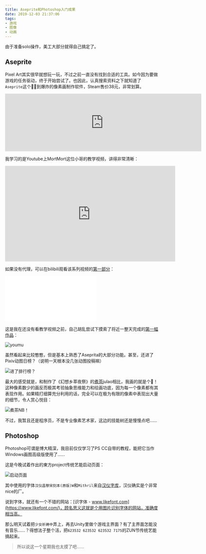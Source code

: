```yaml
---
title: Aseprite和Photoshop入门成果
date: 2019-12-03 21:37:06
tags:
- 游戏
- 图像
- 动画
---
```

由于准备solo操作，美工大部分就得自己搞定了。

## Aseprite

Pixel Art其实很早就想玩一玩，不过之前一直没有找到合适的工具。如今因为要做游戏的任务驱动，终于开始尝试了。也因此，认真搜索资料之下就知道了`Aseprite`这个🐂🍺到爆炸的像素画制作软件，Steam售价38元，非常划算。

<iframe src="https://store.steampowered.com/widget/431730/" frameborder="0" width="646" height="190"></iframe>

我学习的是Youtube上MortMort这位小哥的教学视频，讲得非常清晰：

<iframe width="560" height="315" src="https://www.youtube.com/embed/videoseries?list=PLR3Ra9cf8aV06i2jKmgKvcYVHI86-4K_b" frameborder="0" allow="accelerometer; autoplay; encrypted-media; gyroscope; picture-in-picture" allowfullscreen></iframe>

如果没有代理，可以在bilibili观看该系列视频的[第一部分](https://www.bilibili.com/video/av14603015)：

<iframe src="//player.bilibili.com/player.html?aid=14603015&cid=23810173&page=1" scrolling="no" border="0" frameborder="no" framespacing="0" allowfullscreen="true"> </iframe>

这是我在还没有看教学视频之前，自己胡乱尝试下摸索了将近一整天完成的[第一幅作品](https://www.pixiv.net/artworks/78095634)：

![youmu](https://images.hakurei.red/rWmnCw9V1uBeDH6.gif)

<!-- more -->

虽然看起来比较憨憨，但是基本上熟悉了Aseprita的大部分功能。甚至，还进了Pixiv动图日榜？（说明一天根本没几张动图投稿嘛）

![进了排行榜？](https://images.hakurei.red/SCUkuMRXxmgA5Yz.png)

最大的感受就是，和制作了《幻想乡萃夜祭》的[煮茶](https://www.pixiv.net/member.php?id=205166)julao相比，我画的就是个🔨！这种像素数少的画反而极其考验抽象思维能力和绘画功底，因为每一个像素都有其表现作用。如果精打细算充分利用的话，完全可以在极为有限的像素中表现出大量的细节，令人赏心悦目：

![煮茶NB！](https://images.hakurei.red/vmK8GTFi9q2QkVj.png)

不过，我暂且还是程序员，不是专业像素艺术家，这边的技能树还是慢慢点吧……

## Photoshop

Photoshop可谓是博大精深，我目前仅仅学习了PS CC自带的教程，能把它当作Windows画图高级版使用了……

这是今晚试着作出的東方project传统艺能启动页面：

![启动页面](https://images.hakurei.red/u4XcFYiphUo8WS9.png)

其中使用的字体`汉仪昌黎宋刻本(原版)W`和`Mithril`来自[汉仪字库](http://www.hanyi.com.cn/font-list)，汉仪确实是个非常nice的厂。

说到字体，就还有一个不错的网站：[识字体 - www.likefont.com](https://www.likefont.com/)，顾名思义这就是个用图片识别字体的网站，准确度相当高。

那么明天试着把`少女祈祷中`弄上，再去Unity里做个游戏主界面？有了主界面怎能没有音乐……？得想法子整个活，把`623532 623532 623532 7175`的ZUN节传统艺能搞起来。

> 所以说这一个星期我也太摸了吧……
